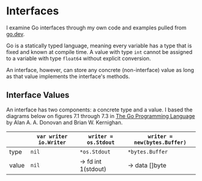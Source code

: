 # Interfaces
I examine Go interfaces through my own code and examples pulled from [go.dev](https://go.dev/).

Go is a statically typed language, meaning every variable has a type that is fixed and known at compile time. 
A value with type `int` cannot be assigned to a variable with type `float64` without explicit conversion.

An interface, however, can store any concrete (non-interface) value as long as that value implements the interface's methods.

## Interface Values
An interface has two components: a concrete type and a value. I based the diagrams below on figures 7.1 through 7.3 in [The Go Programming Language](https://www.gopl.io/) by Alan A. A. Donovan and Brian W. Kernighan.

|       | `var writer io.Writer` | `writer = os.Stdout` | `writer = new(bytes.Buffer)` |
|-------| ---------------------- | -------------------- | ---------------------------- |
| type  | `nil`                  | `*os.Stdout`         | `*bytes.Buffer`              |
| value | `nil`                  |  -> fd int 1(stdout) |  -> data \[]byte             |
